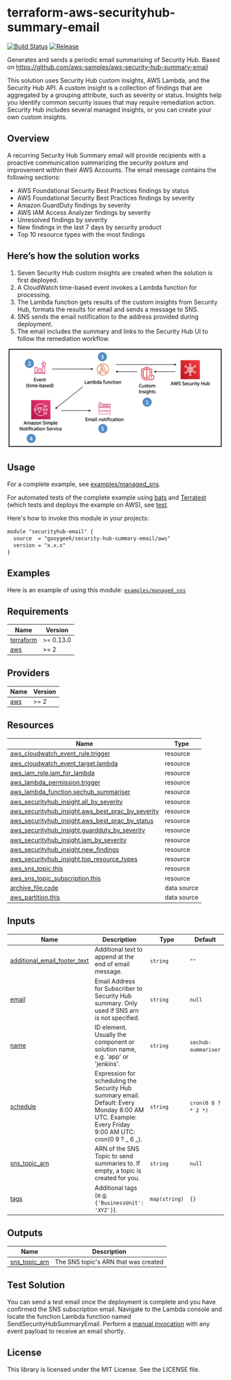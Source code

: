 # terraform-aws-securityhub-summary-email

<!-- markdownlint-disable -->

[![Build Status](https://github.com/gooygeek/terraform-aws-securityhub-summary-email/actions/workflows/terraform.yml/badge.svg)](https://github.com/gooygeek/terraform-aws-securityhub-summary-email/actions/workflows/terraform.yml)
[![Release](https://github.com/gooygeek/terraform-aws-securityhub-summary-email/actions/workflows/release.yml/badge.svg)](https://github.com/gooygeek/terraform-aws-securityhub-summary-email/actions/workflows/release.yml)

<!-- markdownlint-restore -->

Generates and sends a periodic email summarising of Security Hub. Based on https://github.com/aws-samples/aws-security-hub-summary-email

This solution uses Security Hub custom insights, AWS Lambda, and the Security Hub API. A custom insight is a collection of findings that are aggregated by a grouping attribute, such as severity or status. Insights help you identify common security issues that may require remediation action. Security Hub includes several managed insights, or you can create your own custom insights.

## Overview

A recurring Security Hub Summary email will provide recipients with a proactive communication summarizing the security posture and improvement within their AWS Accounts. The email message contains the following sections:

- AWS Foundational Security Best Practices findings by status
- AWS Foundational Security Best Practices findings by severity
- Amazon GuardDuty findings by severity
- AWS IAM Access Analyzer findings by severity
- Unresolved findings by severity
- New findings in the last 7 days by security product
- Top 10 resource types with the most findings

## Here’s how the solution works

1. Seven Security Hub custom insights are created when the solution is first deployed.
2. A CloudWatch time-based event invokes a Lambda function for processing.
3. The Lambda function gets results of the custom insights from Security Hub, formats the results for email and sends a message to SNS.
4. SNS sends the email notification to the address provided during deployment.
5. The email includes the summary and links to the Security Hub UI to follow the remediation workflow.

![diagram](docs/diagram.png)

## Usage

For a complete example, see [examples/managed_sns](examples/managed_sns).

For automated tests of the complete example using [bats](https://github.com/bats-core/bats-core) and [Terratest](https://github.com/gruntwork-io/terratest) (which tests and deploys the example on AWS), see [test](test).

Here's how to invoke this module in your projects:

```hcl
module "securityhub-email" {
  source  = "gooygeek/security-hub-summary-email/aws"
  version = "x.x.x"
}
```

## Examples

Here is an example of using this module: [`examples/managed_sns`](https://github.com/gooygeek/terraform-aws-securityhub-summary-email/tree/master/examples/managed_sns/)

## Requirements

| Name                                                                     | Version   |
| ------------------------------------------------------------------------ | --------- |
| <a name="requirement_terraform"></a> [terraform](#requirement_terraform) | >= 0.13.0 |
| <a name="requirement_aws"></a> [aws](#requirement_aws)                   | >= 2      |

## Providers

| Name                                             | Version |
| ------------------------------------------------ | ------- |
| <a name="provider_aws"></a> [aws](#provider_aws) | >= 2    |

## Resources

| Name                                                                                                                                                 | Type        |
| ---------------------------------------------------------------------------------------------------------------------------------------------------- | ----------- |
| [aws_cloudwatch_event_rule.trigger](https://registry.terraform.io/providers/hashicorp/aws/latest/docs/resources/cloudwatch_event_rule)               | resource    |
| [aws_cloudwatch_event_target.lambda](https://registry.terraform.io/providers/hashicorp/aws/latest/docs/resources/cloudwatch_event_target)            | resource    |
| [aws_iam_role.iam_for_lambda](https://registry.terraform.io/providers/hashicorp/aws/latest/docs/resources/iam_role)                                  | resource    |
| [aws_lambda_permission.trigger](https://registry.terraform.io/providers/hashicorp/aws/latest/docs/resources/lambda_permission)                       | resource    |
| [aws_lambda_function.sechub_summariser](https://registry.terraform.io/providers/hashicorp/aws/latest/docs/resources/lambda_function)                 | resource    |
| [aws_securityhub_insight.all_by_severity](https://registry.terraform.io/providers/hashicorp/aws/latest/docs/resources/securityhub_insight)           | resource    |
| [aws_securityhub_insight.aws_best_prac_by_severity](https://registry.terraform.io/providers/hashicorp/aws/latest/docs/resources/securityhub_insight) | resource    |
| [aws_securityhub_insight.aws_best_prac_by_status](https://registry.terraform.io/providers/hashicorp/aws/latest/docs/resources/securityhub_insight)   | resource    |
| [aws_securityhub_insight.guardduty_by_severity](https://registry.terraform.io/providers/hashicorp/aws/latest/docs/resources/securityhub_insight)     | resource    |
| [aws_securityhub_insight.iam_by_severity](https://registry.terraform.io/providers/hashicorp/aws/latest/docs/resources/securityhub_insight)           | resource    |
| [aws_securityhub_insight.new_findings](https://registry.terraform.io/providers/hashicorp/aws/latest/docs/resources/securityhub_insight)              | resource    |
| [aws_securityhub_insight.top_resource_types](https://registry.terraform.io/providers/hashicorp/aws/latest/docs/resources/securityhub_insight)        | resource    |
| [aws_sns_topic.this](https://registry.terraform.io/providers/hashicorp/aws/latest/docs/resources/sns_topic)                                          | resource    |
| [aws_sns_topic_subscription.this](https://registry.terraform.io/providers/hashicorp/aws/latest/docs/resources/sns_topic_subscription)                | resource    |
| [archive_file.code](https://registry.terraform.io/providers/hashicorp/archive/latest/docs/data-sources/archive_file)                                 | data source |
| [aws_partition.this](https://registry.terraform.io/providers/hashicorp/aws/latest/docs/data-sources/partition)                                       | data source |

## Inputs

| Name                                                                                                                  | Description                                                                                                                                        | Type          | Default             | Required |
| --------------------------------------------------------------------------------------------------------------------- | -------------------------------------------------------------------------------------------------------------------------------------------------- | ------------- | ------------------- | :------: |
| <a name="input_additional_email_footer_text"></a> [additional_email_footer_text](#input_additional_email_footer_text) | Additional text to append at the end of email message.                                                                                             | `string`      | `""`                |    no    |
| <a name="input_email"></a> [email](#input_email)                                                                      | Email Address for Subscriber to Security Hub summary. Only used if SNS arn is not specified.                                                       | `string`      | `null`              |    no    |
| <a name="input_name"></a> [name](#input_name)                                                                         | ID element. Usually the component or solution name, e.g. 'app' or 'jenkins'.                                                                       | `string`      | `sechub-aummariser` |    no    |
| <a name="input_schedule"></a> [schedule](#input_schedule)                                                             | Expression for scheduling the Security Hub summary email. Default: Every Monday 8:00 AM UTC. Example: Every Friday 9:00 AM UTC: cron(0 9 ? _ 6 _). | `string`      | `cron(0 8 ? * 2 *)` |    no    |
| <a name="input_sns_topic_arn"></a> [sns_topic_arn](#input_sns_topic_arn)                                              | ARN of the SNS Topic to send summaries to. If empty, a topic is created for you.                                                                   | `string`      | `null`              |    no    |
| <a name="input_tags"></a> [tags](#input_tags)                                                                         | Additional tags (e.g. `{'BusinessUnit': 'XYZ'}`).                                                                                                  | `map(string)` | `{}`                |    no    |

## Outputs

| Name                                                                       | Description                          |
| -------------------------------------------------------------------------- | ------------------------------------ |
| <a name="output_sns_topic_arn"></a> [sns_topic_arn](#output_sns_topic_arn) | The SNS topic's ARN that was created |

## Test Solution

You can send a test email once the deployment is complete and you have confirmed the SNS subscription email. Navigate to the Lambda console and locate the function Lambda function named SendSecurityHubSummaryEmail. Perform a [manual invocation](https://docs.aws.amazon.com/lambda/latest/dg/getting-started-create-function.html#get-started-invoke-manually) with any event payload to receive an email shortly.

## License

This library is licensed under the MIT License. See the LICENSE file.
